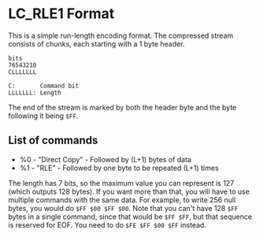 # LC_RLE1 Format

This is a simple run-length encoding format. The compressed stream consists of chunks, each starting with a 1 byte header.

```
bits
76543210
CLLLLLLL

C:       Command bit
LLLLLLL: Length
```

The end of the stream is marked by both the header byte and the byte following it being `$FF`.

## List of commands

* %0 - "Direct Copy" - Followed by (L+1) bytes of data
* %1 - "RLE" - Followed by one byte to be repeated (L+1) times

The length has 7 bits, so the maximum value you can represent is 127 (which outputs 128 bytes). If you want more than that, you will have to use multiple commands with the same data. For example, to write 256 null bytes, you would do `$FF $00 $FF $00`. Note that you can't have 128 `$FF` bytes in a single command, since that would be `$FF $FF`, but that sequence is reserved for EOF. You need to do `$FE $FF $00 $FF` instead.